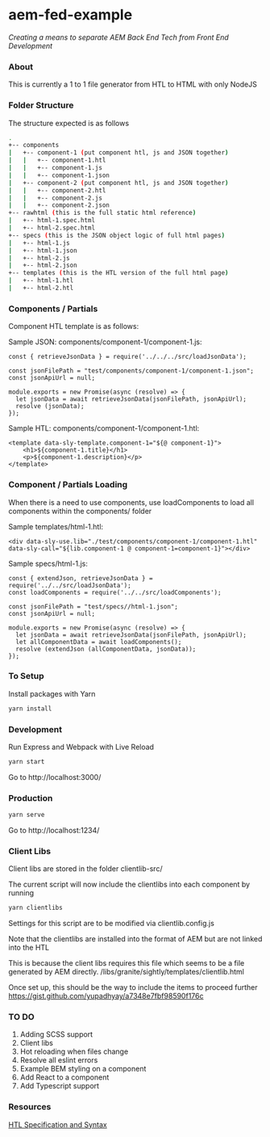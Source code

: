 # aem-fed-example

*Creating a means to separate AEM Back End Tech from Front End Development*

### About

This is currently a 1 to 1 file generator from HTL to HTML with only NodeJS

### Folder Structure

The structure expected is as follows

```bash
.
+-- components
|   +-- component-1 (put component htl, js and JSON together)
|   |   +-- component-1.htl 
|   |   +-- component-1.js
|   |   +-- component-1.json
|   +-- component-2 (put component htl, js and JSON together)
|   |   +-- component-2.htl 
|   |   +-- component-2.js
|   |   +-- component-2.json
+-- rawhtml (this is the full static html reference)
|   +-- html-1.spec.html
|   +-- html-2.spec.html
+-- specs (this is the JSON object logic of full html pages)
|   +-- html-1.js
|   +-- html-1.json
|   +-- html-2.js
|   +-- html-2.json
+-- templates (this is the HTL version of the full html page)
|   +-- html-1.htl
|   +-- html-2.htl
```

### Components / Partials

Component HTL template is as follows:

Sample JSON: components/component-1/component-1.js:

~~~~
const { retrieveJsonData } = require('../../../src/loadJsonData');

const jsonFilePath = "test/components/component-1/component-1.json";
const jsonApiUrl = null;

module.exports = new Promise(async (resolve) => {
  let jsonData = await retrieveJsonData(jsonFilePath, jsonApiUrl);
  resolve (jsonData);
});

~~~~

Sample HTL: components/component-1/component-1.htl:

~~~~
<template data-sly-template.component-1="${@ component-1}">
    <h1>${component-1.title}</h1>
    <p>${component-1.description}</p>
</template>
~~~~
  
### Component / Partials Loading

When there is a need to use components, use loadComponents to load all components within the components/ folder

Sample templates/html-1.htl:

~~~~
<div data-sly-use.lib="./test/components/component-1/component-1.htl" data-sly-call="${lib.component-1 @ component-1=component-1}"></div>
~~~~

Sample specs/html-1.js:

~~~~
const { extendJson, retrieveJsonData } = require('../../src/loadJsonData');
const loadComponents = require('../../src/loadComponents');

const jsonFilePath = "test/specs//html-1.json";
const jsonApiUrl = null;

module.exports = new Promise(async (resolve) => {
  let jsonData = await retrieveJsonData(jsonFilePath, jsonApiUrl);
  let allComponentData = await loadComponents();
  resolve (extendJson (allComponentData, jsonData));
});
~~~~

### To Setup

Install packages with Yarn

```bash
yarn install
```

### Development

Run Express and Webpack with Live Reload

```bash
yarn start
```
Go to http://localhost:3000/

### Production

```bash
yarn serve
```
Go to http://localhost:1234/

### Client Libs

Client libs are stored in the folder clientlib-src/

The current script will now include the clientlibs into each component by running 
```bash
yarn clientlibs
```

Settings for this script are to be modified via clientlib.config.js

Note that the clientlibs are installed into the format of AEM but are not linked into the HTL

This is because the client libs requires this file which seems to be a file generated by AEM directly.
/libs/granite/sightly/templates/clientlib.html

Once set up, this should be the way to include the items to proceed further
https://gist.github.com/yupadhyay/a7348e7fbf98590f176c


### TO DO

1. Adding SCSS support
2. Client libs
3. Hot reloading when files change
4. Resolve all eslint errors
5. Example BEM styling on a component
6. Add React to a component
7. Add Typescript support

### Resources

[HTL Specification and Syntax](https://github.com/adobe/htl-spec/blob/master/SPECIFICATION.md)